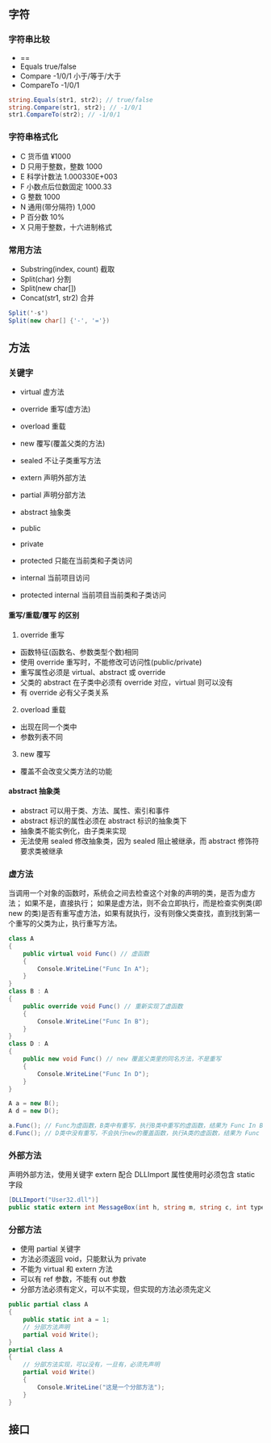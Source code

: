 ## 字符

### 字符串比较

- ==
- Equals true/false
- Compare -1/0/1 小于/等于/大于
- CompareTo -1/0/1

```c#
string.Equals(str1, str2); // true/false
string.Compare(str1, str2); // -1/0/1
str1.CompareTo(str2); // -1/0/1
```

### 字符串格式化

- C 货币值 ¥1000
- D 只用于整数，整数 1000
- E 科学计数法 1.000330E+003
- F 小数点后位数固定 1000.33
- G 整数 1000
- N 通用(带分隔符) 1,000
- P 百分数 10%
- X 只用于整数，十六进制格式

### 常用方法

- Substring(index, count) 截取
- Split(char) 分割
- Split(new char[])
- Concat(str1, str2) 合并

```c#
Split('-s')
Split(new char[] {'-', '='})
```

## 方法

### 关键字

- virtual 虚方法
- override 重写(虚方法)
- overload 重载
- new 覆写(覆盖父类的方法)
- sealed 不让子类重写方法
- extern 声明外部方法
- partial 声明分部方法
- abstract 抽象类

- public
- private
- protected 只能在当前类和子类访问
- internal 当前项目访问
- protected internal 当前项目当前类和子类访问

#### 重写/重载/覆写 的区别

1. override 重写

- 函数特征(函数名、参数类型个数)相同
- 使用 override 重写时，不能修改可访问性(public/private)
- 重写属性必须是 virtual、abstract 或 override
- 父类的 abstract 在子类中必须有 override 对应，virtual 则可以没有
- 有 override 必有父子类关系

2. overload 重载

- 出现在同一个类中
- 参数列表不同

3. new 覆写

- 覆盖不会改变父类方法的功能

#### abstract 抽象类

- abstract 可以用于类、方法、属性、索引和事件
- abstract 标识的属性必须在 abstract 标识的抽象类下
- 抽象类不能实例化，由子类来实现
- 无法使用 sealed 修改抽象类，因为 sealed 阻止被继承，而 abstract 修饰符要求类被继承

### 虚方法

当调用一个对象的函数时，系统会之间去检查这个对象的声明的类，是否为虚方法；
如果不是，直接执行；
如果是虚方法，则不会立即执行，而是检查实例类(即 new 的类)是否有重写虚方法，如果有就执行，没有则像父类查找，直到找到第一个重写的父类为止，执行重写方法。

```c#
class A
{
    public virtual void Func() // 虚函数
    {
        Console.WriteLine("Func In A");
    }
}
class B : A
{
    public override void Func() // 重新实现了虚函数
    {
        Console.WriteLine("Func In B");
    }
}
class D : A
{
    public new void Func() // new 覆盖父类里的同名方法，不是重写
    {
        Console.WriteLine("Func In D");
    }
}

A a = new B();
A d = new D();

a.Func(); // Func为虚函数，B类中有重写，执行B类中重写的虚函数，结果为 Func In B
d.Func(); // D类中没有重写，不会执行new的覆盖函数，执行A类的虚函数，结果为 Func In A
```

### 外部方法

声明外部方法，使用关键字 extern
配合 DLLImport 属性使用时必须包含 static 字段

```c#
[DLLImport("User32.dll")]
public static extern int MessageBox(int h, string m, string c, int type);
```

### 分部方法

- 使用 partial 关键字
- 方法必须返回 void，只能默认为 private
- 不能为 virtual 和 extern 方法
- 可以有 ref 参数，不能有 out 参数
- 分部方法必须有定义，可以不实现，但实现的方法必须先定义

```c#
public partial class A
{
    public static int a = 1;
    // 分部方法声明
    partial void Write();
}
partial class A
{
    // 分部方法实现，可以没有，一旦有，必须先声明
    partial void Write()
    {
        Console.WriteLine("这是一个分部方法");
    }
}
```

## 接口

